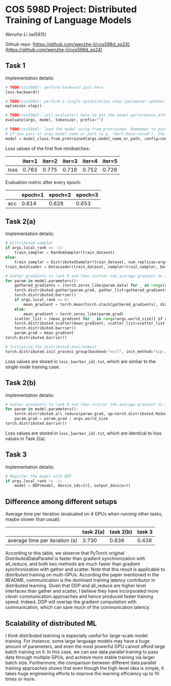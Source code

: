 # COS 598D Project: Distributed Training of Language Models

*Wenzhe Li (wl5915)*

Github repo: [https://github.com/wenzhe-li/cos598d_sp24](https://github.com/wenzhe-li/cos598d_sp24)

## Task 1

Implementation details:

```python
# TODO(cos598d): perform backward pass here
loss.backward()

# TODO(cos598d): perform a single optimization step (parameter update) by invoking the optimizer
optimizer.step()

# TODO(cos598d): call evaluate() here to get the model performance after every epoch.
evaluate(args, model, tokenizer, prefix="")

# TODO(cos598d): load the model using from_pretrained. Remember to pass in `config` as an argument.
# If you pass in args.model_name_or_path (e.g. "bert-base-cased"), the model weights file will be downloaded from HuggingFace.
model = model_class.from_pretrained(args.model_name_or_path, config=config)
```

Loss values of the first five minibatches:

|      | iter=1 | iter=2 | iter=3 | iter=4 | iter=5 |
| ---- | ------ | ------ | ------ | ------ | ------ |
| loss | 0.763  | 0.775  | 0.716  | 0.752  | 0.726  |

Evaluation metric after every epoch:

|     | epoch=1 | epoch=2 | epoch=3 |
| --- | ------- | ------- | ------- |
| acc | 0.614   | 0.628   | 0.653   |

## Task 2(a)

Implementation details:

```python
# Distributed sampler
if args.local_rank == -1:
    train_sampler = RandomSampler(train_dataset)
else:
    train_sampler = DistributedSampler(train_dataset, num_replicas=args.world_size, rank=args.local_rank)
train_dataloader = DataLoader(train_dataset, sampler=train_sampler, batch_size=(args.train_batch_size // args.world_size))

# Gather gradients to rank 0 and then scatter the average gradient to all ranks
for param in model.parameters():
    gathered_gradients = [torch.zeros_like(param.data) for _ in range(args.world_size)]
    torch.distributed.gather(param.grad, gather_list=gathered_gradients if args.local_rank == 0 else None, dst=0)
    torch.distributed.barrier()
    if args.local_rank == 0:
        mean_gradient = torch.mean(torch.stack(gathered_gradients), dim=0)
    else:
        mean_gradient = torch.zeros_like(param.grad)
    scatter_list = [mean_gradient for _ in range(args.world_size)] if args.local_rank == 0 else None
    torch.distributed.scatter(mean_gradient, scatter_list=scatter_list, src=0)
    torch.distributed.barrier()
    param.grad = mean_gradient
torch.distributed.barrier()

# Initialize the distributed environment
torch.distributed.init_process_group(backend="nccl", init_method="tcp://{}:{}".format(args.master_ip, args.master_port), world_size=args.world_size, rank=args.local_rank)
```

Loss values are stored in `loss_{worker_id}.txt`, which are similar to the single-node training case.

## Task 2(b)

Implementation details:

```python
# Gather gradients to rank 0 and then scatter the average gradient to all ranks
for param in model.parameters():
    torch.distributed.all_reduce(param.grad, op=torch.distributed.ReduceOp.SUM)
    param.grad = param.grad / args.world_size
torch.distributed.barrier()
```

Loss values are stored in `loss_{worker_id}.txt`, which are identical to loss values in Task 2(a).

## Task 3

Implementation details:

```python
# Register the model with DDP
if args.local_rank != -1:
    model = DDP(model, device_ids=[0], output_device=0)
```

## Difference among different setups

Average time per iteration (evaluated on 4 GPUs when running other tasks, maybe slower than usual):

|                                | task 2(a) | task 2(b) | task 3 |
| ------------------------------ | --------- | --------- | ------ |
| average time per iteration (s) | 3.730     | 0.836     | 0.438  |

According to this table, we observe that PyTorch original DistributedDataParallel is faster than gradient synchronization with all_reduce, and both two methods are much faster than gradient synchronization with gather and scatter. Note that this result is applicable to distributed training on multi-GPUs. According the paper mentioned in the README, communication is the dominant training latency contributor in distributed learning. Given that DDP and all_reduce are higher level interfaces than gather and scatter, I believe they have incorporated more clever communication approaches and hence produced faster training speed. Indeed, DDP will overlap the gradient computation with communication, which can save much of the communication latency.

## Scalability of distributed ML

I think distributed learning is especially useful for large-scale model training. For instance, some large language models may have a huge amount of parameters, and even the most powerful GPU cannot afford large batch training on it. In this case, we can use data parallel training to pass data through multiple GPUs, and achieve more stable training via larger batch size. Furthermore, the comparison between different data parallel training approaches shows that even though the high-level idea is simple, it takes huge engineering efforts to improve the learning efficiency up to 10 times or more.
